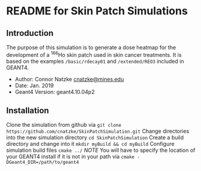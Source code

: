 # README for Skin Patch Simulations
## Introduction 
The purpose of this simulation is to generate a dose heatmap for the development of a <sup>166</sup>Ho skin patch used in skin cancer treatments. It is based on the examples `/basic/rdecay01` and `/extended/REO3` included in GEANT4. 

- Author: Connor Natzke cnatzke@mines.edu
- Date: Jan. 2019
- Geant4 Version: geant4.10.04p2

## Installation
Clone the simulation from github via 
`git clone https://github.com/cnatzke/SkinPatchSimulation.git`
Change directories into the new simulation directory
`cd SkinPatchSimulation`
Create a build directory and change into it
`mkdir myBuild && cd myBuild`
Configure simulation build files
`cmake ../`
*NOTE* You will have to specify the location of your GEANT4 install if it is
not in your path via `cmake -DGeant4_DIR=/path/to/geant4`
